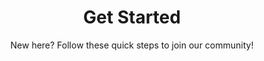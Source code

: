 ---
layout: get-started
title: Get Started
subtitle: "New here? Follow these quick steps to join our community!"
permalink: /get-started/

video:
  link: https://www.youtube.com/embed/HSWng8TQA6c?rel=0&cc_load_policy=1
  title: Watch - Getting Started
  desc: In this video, Carmelo and Moran walk you through the structure of the course and help you get set up in the community.
  download-link: ../../videos/get-started.mp4
---